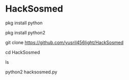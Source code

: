 # HackSosmed

pkg install python

pkg install python2

git clone https://github.com/yusril456light/HackSosmed

cd HackSosmed

ls

python2 hacksosmed.py
